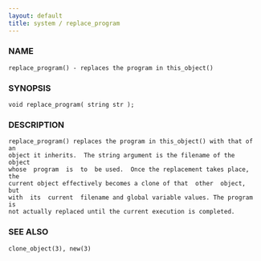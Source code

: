 ```yaml
---
layout: default
title: system / replace_program
---
```


### NAME

    replace_program() - replaces the program in this_object()


### SYNOPSIS

    void replace_program( string str );


### DESCRIPTION

    replace_program() replaces the program in this_object() with that of an
    object it inherits.  The string argument is the filename of the  object
    whose  program  is  to  be used.  Once the replacement takes place, the
    current object effectively becomes a clone of that  other  object,  but
    with  its  current  filename and global variable values. The program is
    not actually replaced until the current execution is completed.


### SEE ALSO

    clone_object(3), new(3)
